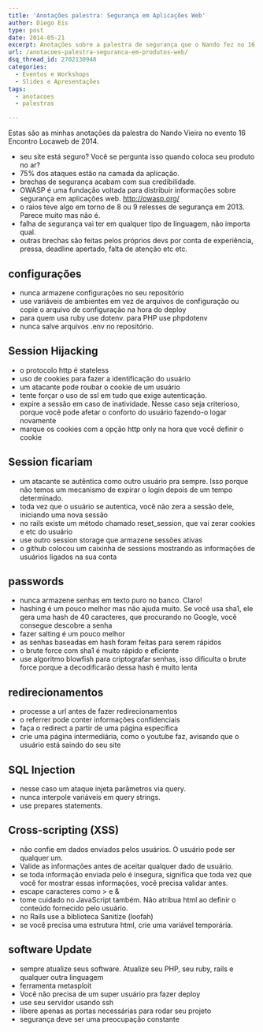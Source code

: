 ```yaml
---
title: 'Anotações palestra: Segurança em Aplicações Web'
author: Diego Eis
type: post
date: 2014-05-21
excerpt: Anotações sobre a palestra de segurança que o Nando fez no 16 Encontro Locaweb.
url: /anotacoes-palestra-seguranca-em-produtos-web/
dsq_thread_id: 2702130948
categories:
  - Eventos e Workshops
  - Slides e Apresentações
tags:
  - anotacoes
  - palestras

---
```

Estas são as minhas anotações da palestra do Nando Vieira no evento 16 Encontro Locaweb de 2014.



  * seu site está seguro? Você se pergunta isso quando coloca seu produto no ar?
  * 75% dos ataques estão na camada da aplicação.
  * brechas de segurança acabam com sua credibilidade.
  * OWASP é uma fundação voltada para distribuir informações sobre segurança em aplicações web. http://owasp.org/
  * o raios teve algo em torno de 8 ou 9 relesses de segurança em 2013. Parece muito mas não é.
  * falha de segurança vai ter em qualquer tipo de linguagem, não importa qual.
  * outras brechas são feitas pelos próprios devs por conta de experiência, pressa, deadline apertado, falta de atenção etc etc.

## configurações

  * nunca armazene configurações no seu repositório
  * use variáveis de ambientes em vez de arquivos de configuração ou copie o arquivo de configuração na hora do deploy
  * para quem usa ruby use dotenv. para PHP use phpdotenv
  * nunca salve arquivos .env no repositório.

## Session Hijacking

  * o protocolo http é stateless
  * uso de cookies para fazer a identificação do usuário
  * um atacante pode roubar o cookie de um usuário
  * tente forçar o uso de ssl em tudo que exige autenticação.
  * expire a sessão em caso de inatividade. Nesse caso seja criterioso, porque você pode afetar o conforto do usuário fazendo-o logar novamente
  * marque os cookies com a opção http only na hora que você definir o cookie

## Session ficariam

  * um atacante se autêntica como outro usuário pra sempre. Isso porque não temos um mecanismo de expirar o login depois de um tempo determinado.
  * toda vez que o usuário se autentica, você não zera a sessão dele, iniciando uma nova sessão
  * no rails existe um método chamado reset_session, que vai zerar cookies e etc do usuário
  * use outro session storage que armazene sessões ativas
  * o github colocou um caixinha de sessions mostrando as informações de usuários ligados na sua conta

## passwords

  * nunca armazene senhas em texto puro no banco. Claro!
  * hashing é um pouco melhor mas não ajuda muito. Se você usa sha1, ele gera uma hash de 40 caracteres, que procurando no Google, você consegue descobre a senha
  * fazer salting é um pouco melhor
  * as senhas baseadas em hash foram feitas para serem rápidos
  * o brute force com sha1 é muito rápido e eficiente
  * use algoritmo blowfish para criptografar senhas, isso dificulta o brute force porque a decodificarão dessa hash é muito lenta

## redirecionamentos

  * processe a url antes de fazer redirecionamentos
  * o referrer pode conter informações confidenciais
  * faça o redirect a partir de uma página específica
  * crie uma página intermediária, como o youtube faz, avisando que o usuário está saindo do seu site

## SQL Injection

  * nesse caso um ataque injeta parâmetros via query.
  * nunca interpole variáveis em query strings.
  * use prepares statements.

## Cross-scripting (XSS)

  * não confie em dados enviados pelos usuários. O usuário pode ser qualquer um.
  * Valide as informações antes de aceitar qualquer dado de usuário.
  * se toda informação enviada pelo é insegura, significa que toda vez que você for mostrar essas informações, você precisa validar antes.
  * escape caracteres como > e &
  * tome cuidado no JavaScript também. Não atribua html ao definir o conteúdo fornecido pelo usuário.
  * no Rails use a biblioteca Sanitize (loofah)
  * se você precisa uma estrutura html, crie uma variável temporária.

## software Update

  * sempre atualize seus software. Atualize seu PHP, seu ruby, rails e qualquer outra linguagem
  * ferramenta metasploit
  * Você não precisa de um super usuário pra fazer deploy
  * use seu servidor usando ssh
  * libere apenas as portas necessárias para rodar seu projeto
  * segurança deve ser uma preocupação constante